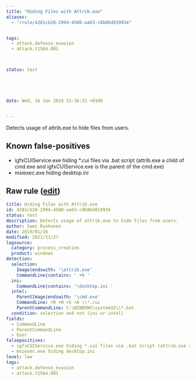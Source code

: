 ```yaml
---
title: "Hiding Files with Attrib.exe"
aliases:
  - "/rule/4281cb20-2994-4580-aa63-c8b86d019934"


tags:
  - attack.defense_evasion
  - attack.t1564.001



status: test





date: Wed, 16 Jan 2019 23:36:31 +0100


---
```


Detects usage of attrib.exe to hide files from users.

<!--more-->


## Known false-positives

* igfxCUIService.exe hiding *.cui files via .bat script (attrib.exe a child of cmd.exe and igfxCUIService.exe is the parent of the cmd.exe)
* msiexec.exe hiding desktop.ini




## Raw rule ([edit](https://github.com/SigmaHQ/sigma/edit/master/rules/windows/process_creation/proc_creation_win_attrib_hiding_files.yml))
```yaml
title: Hiding Files with Attrib.exe
id: 4281cb20-2994-4580-aa63-c8b86d019934
status: test
description: Detects usage of attrib.exe to hide files from users.
author: Sami Ruohonen
date: 2019/01/16
modified: 2021/11/27
logsource:
  category: process_creation
  product: windows
detection:
  selection:
    Image|endswith: '\attrib.exe'
    CommandLine|contains: ' +h '
  ini:
    CommandLine|contains: '\desktop.ini '
  intel:
    ParentImage|endswith: '\cmd.exe'
    CommandLine: +R +H +S +A \\*.cui
    ParentCommandLine: C:\WINDOWS\system32\\*.bat
  condition: selection and not (ini or intel)
fields:
  - CommandLine
  - ParentCommandLine
  - User
falsepositives:
  - igfxCUIService.exe hiding *.cui files via .bat script (attrib.exe a child of cmd.exe and igfxCUIService.exe is the parent of the cmd.exe)
  - msiexec.exe hiding desktop.ini
level: low
tags:
  - attack.defense_evasion
  - attack.t1564.001

```
